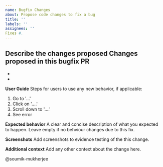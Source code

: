 ```yaml
---
name: Bugfix Changes
about: Propose code changes to fix a bug
title: ''
labels: ''
assignees: ''
Fixes #.
---
```


**Describe the changes proposed**
Changes proposed in this bugfix PR
- 
- 
- 


**User Guide**
Steps for users to use any new behavior, if applicable:
1. Go to '...'
2. Click on '....'
3. Scroll down to '....'
4. See error

**Expected behavior**
A clear and concise description of what you expected to happen. Leave empty if no behviour changes due to this fix.

**Screenshots**
Add screenshots to evidence testing of the this change.

**Additional context**
Add any other context about the change here.

@soumik-mukherjee